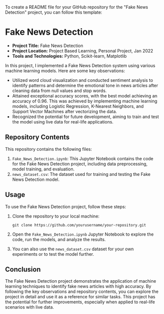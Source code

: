 To create a README file for your GitHub repository for the "Fake News Detection" project, you can follow this template:

# Fake News Detection

- **Project Title:** Fake News Detection
- **Project Location:** Project Based Learning, Personal Project, Jan 2022
- **Tools and Technologies:** Python, Scikit-learn, Matplotlib

In this project, I implemented a Fake News Detection system using various machine learning models. Here are some key observations:

- Utilized word cloud visualization and conducted sentiment analysis to identify patterns and determine the emotional tone in news articles after cleaning data from null values and stop words.
- Attained exceptional accuracy scores, with the best model achieving an accuracy of 0.96. This was achieved by implementing machine learning models, including Logistic Regression, K-Nearest Neighbors, and Support Vector Machines after vectorizing the data.
- Recognized the potential for future development, aiming to train and test the model using live data for real-life applications.

## Repository Contents

This repository contains the following files:

1. `Fake_News_Detection.ipynb`: This Jupyter Notebook contains the code for the Fake News Detection project, including data preprocessing, model training, and evaluation.
2. `news_dataset.csv`: The dataset used for training and testing the Fake News Detection model.

## Usage

To use the Fake News Detection project, follow these steps:

1. Clone the repository to your local machine:

   ```
   git clone https://github.com/yourusername/your-repository.git
   ```

2. Open the `Fake_News_Detection.ipynb` Jupyter Notebook to explore the code, run the models, and analyze the results.

3. You can also use the `news_dataset.csv` dataset for your own experiments or to test the model further.

## Conclusion

The Fake News Detection project demonstrates the application of machine learning techniques to identify fake news articles with high accuracy. By following the key observations and repository contents, you can explore the project in detail and use it as a reference for similar tasks. This project has the potential for further improvements, especially when applied to real-life scenarios with live data.
